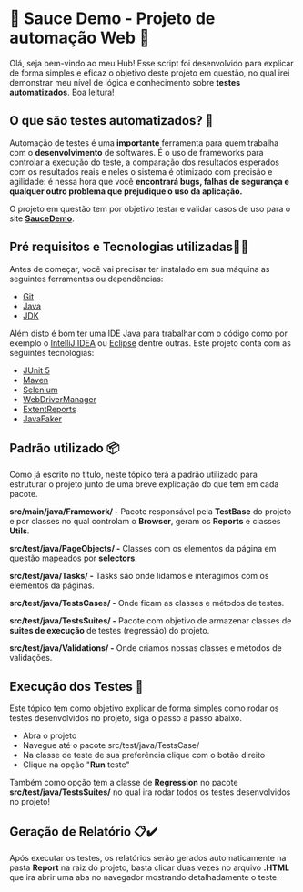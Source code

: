 # 🚀 Sauce Demo - Projeto de automação Web 🚀
Olá, seja bem-vindo ao meu Hub! Esse script foi desenvolvido para explicar de forma simples e eficaz o objetivo deste projeto em questão, no qual irei demonstrar meu nível de lógica e conhecimento sobre **testes automatizados**. Boa leitura!

## O que são testes automatizados? 🤔
Automação de testes é uma **importante** ferramenta para quem trabalha com o **desenvolvimento** de softwares. É o uso de frameworks para controlar a execução do teste, a comparação dos resultados esperados com os resultados reais e neles o sistema é otimizado com precisão e agilidade: é nessa hora que você **encontrará bugs, falhas de segurança e qualquer outro problema que prejudique o uso da aplicação.** 

O projeto em questão tem por objetivo testar e validar casos de uso para o site [**SauceDemo**](https://www.saucedemo.com).

## Pré requisitos e Tecnologias utilizadas👷🚧
Antes de começar, você vai precisar ter instalado em sua máquina as seguintes ferramentas ou dependências:

* [Git](https://git-scm.com)
* [Java](https://www.java.com/pt-BR/)
* [JDK](https://www.oracle.com/java/technologies/downloads/)

Além disto é bom ter uma IDE Java para trabalhar com o código como por exemplo o [IntelliJ IDEA](https://www.jetbrains.com/pt-br/idea/) ou [Eclipse](https://www.eclipse.org/downloads/) dentre outras. Este projeto conta com as seguintes tecnologias:

* [JUnit 5](https://junit.org/junit5/)
* [Maven](https://maven.apache.org/)
* [Selenium](https://www.selenium.dev)
* [WebDriverManager](https://github.com/bonigarcia/webdrivermanager)
* [ExtentReports](https://www.extentreports.com)
* [JavaFaker](https://github.com/DiUS/java-faker)

## Padrão utilizado 📦
Como já escrito no titulo, neste tópico terá a padrão utilizado para estruturar o projeto junto de uma breve explicação do que tem em cada pacote.

**src/main/java/Framework/ -** Pacote responsável pela **TestBase** do projeto e por classes no qual controlam o **Browser**, geram os **Reports** e classes **Utils**.

**src/test/java/PageObjects/ -** Classes com os elementos da página em questão mapeados por **selectors**.

**src/test/java/Tasks/ -** Tasks são onde lidamos e interagimos com os elementos da páginas.

**src/test/java/TestsCases/ -** Onde ficam as classes e métodos de testes.

**src/test/java/TestsSuites/ -** Pacote com objetivo de armazenar classes de **suites de execução** de testes (regressão) do projeto.

**src/test/java/Validations/ -** Onde criamos nossas classes e  métodos de validações.

## Execução dos Testes 🎯
Este tópico tem como objetivo explicar de forma simples como rodar os testes desenvolvidos no projeto, siga o passo a passo abaixo.

* Abra o projeto
* Navegue até o pacote src/test/java/TestsCase/
* Na classe de teste de sua preferência clique com o botão direito
* Clique na opção "**Run** teste"

Também como opção tem a classe de **Regression** no pacote **src/test/java/TestsSuites/** no qual ira rodar todos os testes desenvolvidos no projeto!

## Geração de Relatório 📋✔️

Após executar os testes, os relatórios serão gerados automaticamente na pasta **Report** na raiz do projeto, basta clicar duas vezes no arquivo **.HTML** que ira abrir uma aba no navegador mostrando detalhadamente o teste.
